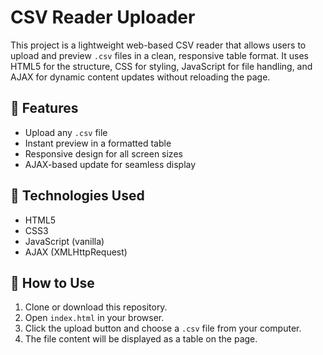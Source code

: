 # CSV Reader Uploader

This project is a lightweight web-based CSV reader that allows users to upload and preview `.csv` files in a clean, responsive table format. It uses HTML5 for the structure, CSS for styling, JavaScript for file handling, and AJAX for dynamic content updates without reloading the page.

## 🔧 Features
- Upload any `.csv` file
- Instant preview in a formatted table
- Responsive design for all screen sizes
- AJAX-based update for seamless display

## 📁 Technologies Used
- HTML5
- CSS3
- JavaScript (vanilla)
- AJAX (XMLHttpRequest)

## 🚀 How to Use
1. Clone or download this repository.
2. Open `index.html` in your browser.
3. Click the upload button and choose a `.csv` file from your computer.
4. The file content will be displayed as a table on the page.
